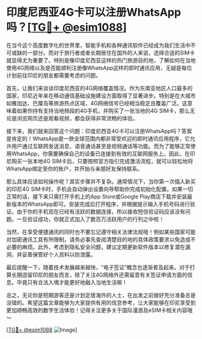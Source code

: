 # 印度尼西亚4G卡可以注册WhatsApp吗？[[TG💪+ @esim1088](https://t.me/s/esim1088)]

在当今这个高度数字化的世界里，智能手机和各种通讯软件已经成为我们生活中不可或缺的一部分。而对于旅行者或者长期居住在国外的人来说，选择合适的SIM卡就显得尤为重要了。特别是像印度尼西亚这样的热门旅游目的地，了解如何在当地使用4G网络以及是否能顺利注册像WhatsApp这样的即时通讯应用，无疑是每位计划前往印尼的朋友都需要考虑的问题。

首先，让我们来谈谈印度尼西亚的4G网络覆盖情况。作为东南亚地区人口最多的国家，印尼近年来在移动通信基础设施建设方面取得了显著进步。特别是在大城市如雅加达、巴厘岛等旅游热点区域，4G网络信号已经相当稳定且覆盖广泛。这意味着如果你持有支持当地频段的4G手机，并购买了一张当地的4G SIM卡，那么无论是浏览网页还是观看视频，都会获得非常流畅的体验。

接下来，我们就来回答这个问题：印度尼西亚4G卡可以注册WhatsApp吗？答案是肯定的！WhatsApp是一款全球范围内都非常受欢迎的即时通讯应用程序，它允许用户通过互联网发送消息、语音通话甚至是视频通话等功能。而为了能够正常使用WhatsApp，你需要确保自己的设备已连接到有效的互联网服务上。因此，在印尼购买一张本地4G SIM卡后，只要按照官方指引完成激活流程，就可以轻松地将WhatsApp绑定至你的账户，并开始与亲朋好友保持联系。

那么具体应该如何操作呢？其实步骤并不复杂。通常情况下，当你第一次插入新买的印尼4G SIM卡时，手机会自动弹出设置向导帮助你完成初始化配置。如果一切正常的话，接下来只需打开手机上的App Store或Google Play商店下载并安装最新版本的WhatsApp即可。安装完成后打开程序，并根据提示输入手机号码进行验证。由于你的手机现在已经有活跃的数据连接，所以接收短信验证码应该没有问题。一旦验证成功，你就正式加入了数百万活跃用户的行列之中啦！

当然，在享受便捷通讯的同时也不要忘记遵守相关法律法规哦！例如某些国家可能对加密通讯工具有所限制，请务必事先查阅清楚目的地的具体政策要求以免造成不必要的麻烦。此外，考虑到隐私安全问题，建议定期更新软件版本以修复潜在漏洞，并妥善保管好个人资料以防泄露。

最后提醒一下，随着技术发展越来越快，“电子签证”概念也逐渐普及起来。对于打算长期逗留印尼的朋友而言，除了关注4G网络外还需留意有关签证申请方面的信息。毕竟只有合法入境才能更好地融入当地生活嘛！

总之，无论你是短期游客还是计划定居海外的人士，在出发之前做好充分准备总是没错的。希望这篇文章能够为大家提供有用的信息参考，让大家能够在印尼享受到更加顺畅高效的数字生活体验！记得关注更多关于国际漫游及eSIM卡相关内容哦～

[[TG💪+ @esim1088](https://t.me/s/esim1088) ![Image](https://i.postimg.cc/4NQfJmqS/Snipaste-2025-05-13-00-14-12.png)]